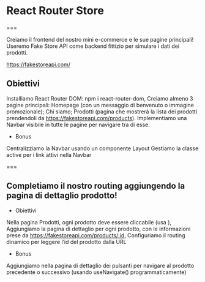 # React Router Store

===

Creiamo il frontend del nostro mini e-commerce e le sue pagine principali!
Useremo Fake Store API come backend fittizio per simulare i dati dei prodotti.

https://fakestoreapi.com/

## Obiettivi

Installiamo React Router DOM: npm i react-router-dom,
Creiamo almeno 3 pagine principali:
Homepage (con un messaggio di benvenuto o immagine promozionale);
Chi siamo;
Prodotti (pagina che mostrerà la lista dei prodotti prendendoli da https://fakestoreapi.com/products).
Implementiamo una Navbar visibile in tutte le pagine per navigare tra di esse.

- Bonus

Centralizziamo la Navbar usando un componente Layout
Gestiamo la classe active per i link attivi nella Navbar

===

## Completiamo il nostro routing aggiungendo la pagina di dettaglio prodotto!

- Obiettivi

Nella pagina Prodotti, ogni prodotto deve essere cliccabile (usa <Link>),
Aggiungiamo la pagina di dettaglio per ogni prodotto, con le informazioni prese da https://fakestoreapi.com/products/:id,
Configuriamo il routing dinamico per leggere l’id del prodotto dalla URL

- Bonus

Aggiungiamo nella pagina di dettaglio dei pulsanti per navigare al prodotto precedente o successivo (usando useNavigate() programmaticamente)
